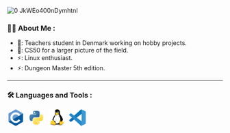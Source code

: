 
![0 JkWEo400nDymhtnl](https://user-images.githubusercontent.com/66069735/190920066-06677fd3-7406-4335-8d7c-08783d0b3998.png)

### :man_technologist: About Me :
- 🔭: Teachers student in Denmark working on hobby projects.
- 🌱: CS50 for a larger picture of the field.
- ⚡: Linux enthusiast.
- ⚡: Dungeon Master 5th edition.


---
### :hammer_and_wrench: Languages and Tools :

<div>

  <img src="https://github.com/devicons/devicon/blob/master/icons/c/c-original.svg" title="C" alt="C " width="40" height="40"/>&nbsp;
  <img src="https://github.com/devicons/devicon/blob/master/icons/python/python-original.svg"  title="Python" alt="Python" width="40" height="40"/>&nbsp;
  <img src="https://github.com/devicons/devicon/blob/master/icons/linux/linux-original.svg"  title="Linux" alt="Linux" width="40" height="40"/>&nbsp;
  <img src="https://github.com/devicons/devicon/blob/master/icons/vscode/vscode-original.svg"  title="vscode" alt="vscode" width="40" height="40"/>&nbsp;

</div>


<!--
**SinfulCritic/sinfulcritic** is a ✨ _special_ ✨ repository because its `README.md` (this file) appears on your GitHub profile.

Here are some ideas to get you started:

- 🔭 I’m currently working on ...
- 🌱 I’m currently learning ...
- 👯 I’m looking to collaborate on ...
- 🤔 I’m looking for help with ...
- 💬 Ask me about ...
- 📫 How to reach me: ...
- 😄 Pronouns: ...
- ⚡ Fun fact: ...
-->
